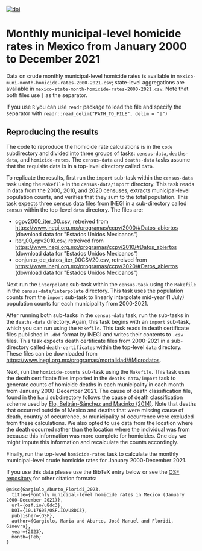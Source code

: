 [![doi](https://img.shields.io/badge/DOI-10.17605/OSF.IO/U8DC3-lightgrey.svg?style=for-the-badge)][doi]

[doi]: https://doi.org/10.17605/OSF.IO/U8DC3


# Monthly municipal-level homicide rates in Mexico from January 2000 to December 2021

Data on crude monthly municipal-level homicide rates is available in `mexico-muni-month-homicide-rates-2000-2021.csv`; state-level aggregations are available in `mexico-state-month-homicide-rates-2000-2021.csv`. Note that both files use `|` as the separator.

If you use `R` you can use `readr` package to load the file and specify the separator with `readr::read_delim("PATH_TO_FILE", delim = "|")` 

## Reproducing the results
The code to reproduce the homicide rate calculations is in the `code` subdirectory and divided into three groups of tasks: `census-data`, `deaths-data`, and `homicide-rates`. The `census-data` and `deaths-data` tasks assume that the requisite data is in a top-level directory called `data`.

To replicate the results, first run the `import` sub-task within the `census-data` task using the `Makefile` in the `census-data/import` directory. This task reads in data from the 2000, 2010, and 2020 censuses, extracts municipal-level population counts, and verifies that they sum to the total population. This task expects three census data files from INEGI in a sub-directory called `census` within the top-level `data` directory. The files are:

- cgpv2000_iter_00.csv, retreived from https://www.inegi.org.mx/programas/ccpv/2000/#Datos_abiertos (download data for "Estados Unidos Mexicanos")
- iter_00_cpv2010.csv, retreived from https://www.inegi.org.mx/programas/ccpv/2010/#Datos_abiertos (download data for "Estados Unidos Mexicanos")
- conjunto_de_datos_iter_00CSV20.csv, retreived from https://www.inegi.org.mx/programas/ccpv/2020/#Datos_abiertos (download data for "Estados Unidos Mexicanos")

Next run the `interpolate` sub-task within the `census-task` using the `Makefile` in the `census-data/interpolate` directory. This task uses the population counts from the `import` sub-task to linearly interpolate mid-year (1 July) population counts for each municipality from 2000-2021.

After running both sub-tasks in the `census-data` task, run the sub-tasks in the `deaths-data` directory. Again, this task begins with an `import` sub-task, which you can run using the `Makefile`. This task reads in death certificate files published in `.dbf` format by INEGI and writes their contents to `.csv` files. This task expects death certificate files from 2000-2021 in a sub-directory called `death-certificates` within the top-level `data` directory. These files can be downloaded from https://www.inegi.org.mx/programas/mortalidad/#Microdatos.

Next, run the `homicide-counts` sub-task using the `Makefile`. This task uses the death certificate files imported in the `deaths-data/import` task to generate counts of homicide deaths in each municipality in each month from January 2000-December 2021. The cause of death classification file, found in the `hand` subdirectory follows the cause of death classification scheme used by [Elo, Beltrán-Sánchez and Macinko (2014)](https://pubmed.ncbi.nlm.nih.gov/24554793/). Note that deaths that occurred outside of Mexico and deaths that were missing cause of death, country of occurrence, or municipality of occurrence were excluded from these calculations. We also opted to use data from the location where the death occurred rather than the location where the individual was from because this information was more complete for homicides. One day we might impute this information and recalculate the counts accordingly.

Finally, run the top-level `homicide-rates` task to calculate the monthly municipal-level crude homicide rates for January 2000-December 2021.

If you use this data please use the BibTeX entry below or see the [OSF repository](https://osf.io/u8dc3/) for other citation formats:

```
@misc{Gargiulo_Aburto_Floridi_2023,
  title={Monthly municipal-level homicide rates in Mexico (January 2000–December 2021)},
  url={osf.io/u8dc3},
  DOI={10.17605/OSF.IO/U8DC3},
  publisher={OSF},
  author={Gargiulo, Maria and Aburto, José Manuel and Floridi, Ginevra},
  year={2023},
  month={Feb}
}
```
